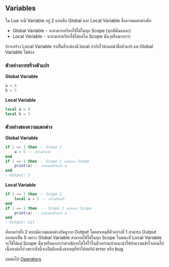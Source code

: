 ## Variables
ใน Lua จะมี Variable อยู่ 2 แบบคือ Global และ Local Variable ซึ่งความแตกต่างคือ
- Global Variable - จะสามารถเรียกใช้ได้ในทุก Scope (ทุกที่นั้นแหละ)
- Local Variable - จะสามารถเรียกใช้ได้แค่ใน Scope นั้นๆหรือมากกว่า

ถ้าจะสร้าง Local Variable จำเป็นที่จะต้องมี local กำกับไว้ด้านหน้าชื่อตัวแปร แต่ Global Variable ไม่ต้อง
### ตัวอย่างการสร้างตัวแปร
**Global Variable**
```lua
a = 8
b = 5
```
**Local Variable**
```lua
local a = 8
local b = 5
```
### ตัวอย่างของความแตกต่าง
**Global Variable**
```lua
if 1 == 1 then -- Scope 1
    a = 5 -- สร้างตัวแปร
end
if 1 == 1 then -- Scope 1 แต่คนละ Scope
    print(a) -- แสดงผลตัวแปร a
end
--Output: 5
```
**Local Variable**
```lua
if 1 == 1 then -- Scope 1
    local a = 5 -- สร้างตัวแปร
end
if 1 == 1 then  -- Scope 1 แต่คนละ Scope
    print(a) -- แสดงผลตัวแปร a
end
--Output: nil
```
สังเกตว่าทั้ง 2 แบบมีความแตกต่างกันดูจาก Output โดยสาเหตุที่ตัวอย่างที่ 1 สามารถ Output ออกมาเป็น 5 เพราะ Global Variable สามารถใช้ได้ในทุก Scope ในขณะที่ Local Variable จะใช้ได้แค่ Scope นั้นๆหรือมากกว่าคำอธิบายได้ใส่ไว้ในตัวอย่างแล้วแนะนำให้ทำความเข้าใจก่อนไปเนื้อหาต่อไป เพราะสิ่งนี้จะเป็นอีกหนึ่งสาเหตุที่ทำให้สคริป error หรือ bug

บทต่อไป [Operators](https://github.com/xN3k0x/Lua-Docs/blob/main/1.5%20Operators.md)
